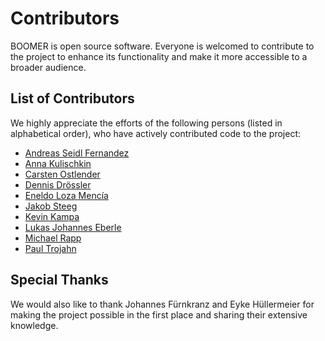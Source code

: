 # Contributors

BOOMER is open source software. Everyone is welcomed to contribute to the project to enhance its functionality and make it more accessible to a broader audience.

## List of Contributors

We highly appreciate the efforts of the following persons (listed in alphabetical order), who have actively contributed code to the project:

* [Andreas Seidl Fernandez](https://github.com/AndreasSeidl)
* [Anna Kulischkin](https://github.com/Anna-inf)
* [Carsten Ostlender](https://github.com/CarstenOstlender)
* [Dennis Drössler](https://github.com/ddroessler)
* [Eneldo Loza Mencía](https://github.com/keelm)
* [Jakob Steeg](https://github.com/JayJayJay1)
* [Kevin Kampa](https://github.com/bapfelbaum)
* [Lukas Johannes Eberle](https://github.com/LukasEberle)
* [Michael Rapp](https://github.com/michael-rapp)
* [Paul Trojahn](https://github.com/ptrojahn)

## Special Thanks

We would also like to thank Johannes Fürnkranz and Eyke Hüllermeier for making the project possible in the first place and sharing their extensive knowledge. 

